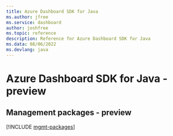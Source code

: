 ```yaml
---
title: Azure Dashboard SDK for Java
ms.author: jfree
ms.service: dashboard
author: joshfree
ms.topic: reference
description: Reference for Azure Dashboard SDK for Java
ms.data: 08/06/2022
ms.devlang: java
---
```

# Azure Dashboard SDK for Java - preview

## Management packages - preview
[!INCLUDE [mgmt-packages](dashboard-mgmt-index.md)]